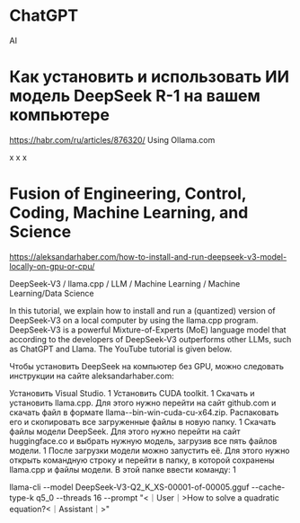 # ChatGPT
AI
# Как установить и использовать ИИ модель DeepSeek R-1 на вашем компьютере
https://habr.com/ru/articles/876320/
Using Ollama.com

х х х
# Fusion of Engineering, Control, Coding, Machine Learning, and Science
https://aleksandarhaber.com/how-to-install-and-run-deepseek-v3-model-locally-on-gpu-or-cpu/

DeepSeek-V3 / llama.cpp / LLM / Machine Learning / Machine Learning/Data Science

In this tutorial, we explain how to install and run a (quantized) version of DeepSeek-V3 on a local computer by using the llama.cpp program. DeepSeek-V3 is a powerful Mixture-of-Experts (MoE) language model that according to the developers of DeepSeek-V3 outperforms other LLMs, such as ChatGPT and Llama. The YouTube tutorial is given below.

Чтобы установить DeepSeek на компьютер без GPU, можно следовать инструкции на сайте aleksandarhaber.com:

Установить Visual Studio. 1
Установить CUDA toolkit. 1
Скачать и установить llama.cpp. Для этого нужно перейти на сайт github.com и скачать файл в формате llama--bin-win-cuda-cu-x64.zip. Распаковать его и скопировать все загруженные файлы в новую папку. 1
Скачать файлы модели DeepSeek. Для этого нужно перейти на сайт huggingface.co и выбрать нужную модель, загрузив все пять файлов модели. 1
После загрузки модели можно запустить её. Для этого нужно открыть командную строку и перейти в папку, в которой сохранены llama.cpp и файлы модели. В этой папке ввести команду: 1

llama-cli --model DeepSeek-V3-Q2_K_XS-00001-of-00005.gguf --cache-type-k q5_0 --threads 16 --prompt "<｜User｜>How to solve a quadratic equation?<｜Assistant｜>"

